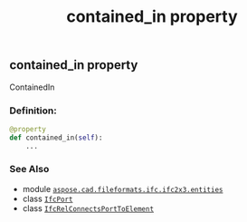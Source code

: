 ﻿---
title: contained_in property
second_title: Aspose.CAD for Python via .NET API References
description: 
type: docs
weight: 30
url: /aspose.cad.fileformats.ifc.ifc2x3.entities/ifcport/contained_in/
is_root: false
---

## contained_in property


ContainedIn
### Definition:
```python
@property
def contained_in(self):
    ...
```

### See Also
* module [`aspose.cad.fileformats.ifc.ifc2x3.entities`](../../)
* class [`IfcPort`](/cad/python-net/aspose.cad.fileformats.ifc.ifc2x3.entities/ifcport)
* class [`IfcRelConnectsPortToElement`](/cad/python-net/aspose.cad.fileformats.ifc.ifc2x3.entities/ifcrelconnectsporttoelement)
